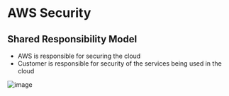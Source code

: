 # AWS Security


## Shared Responsibility Model

- AWS is responsible for securing the cloud
- Customer is responsible for security of the services being used in the cloud

![image](https://user-images.githubusercontent.com/103091956/218302152-78cf5f69-294c-4aae-9aa8-b55712bbb68d.png)
